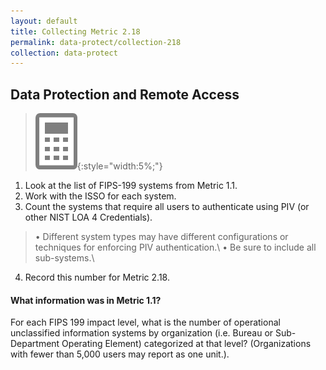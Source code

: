 ```yaml
---
layout: default
title: Collecting Metric 2.18
permalink: data-protect/collection-218
collection: data-protect
---
```

## Data Protection and Remote Access
>![Calculator logo](../img/calc.png){:style="width:5%;"}

1. Look at the list of FIPS-199 systems from Metric 1.1.
2. Work with the ISSO for each system.
3. Count the systems that require all users to authenticate using PIV (or other NIST LOA 4 Credentials).
> • Different system types may have different configurations or techniques for enforcing PIV authentication.\\
> • Be sure to include all sub-systems.\
4. Record this number for Metric 2.18.

<div class="usa-alert usa-alert-info">
  <div class="usa-alert-body">
    <p class="usa-alert-text"><H4>What information was in Metric 1.1?</H4>
    For each FIPS 199 impact level, what is the number of operational unclassified information systems by organization (i.e. Bureau or Sub-Department Operating Element) categorized at that level? (Organizations with fewer than 5,000 users may report as one unit.).</p> 
</div>
</div>
